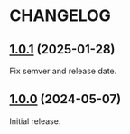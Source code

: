 # CHANGELOG

## [1.0.1](https://github.com/olets/zsh-transient-prompt/compare/v1.0.0...v1.0.1) (2025-01-28)

Fix semver and release date.

## [1.0.0](https://github.com/olets/zsh-transient-prompt/compare/initial...1.0.0) (2024-05-07)

Initial release.
